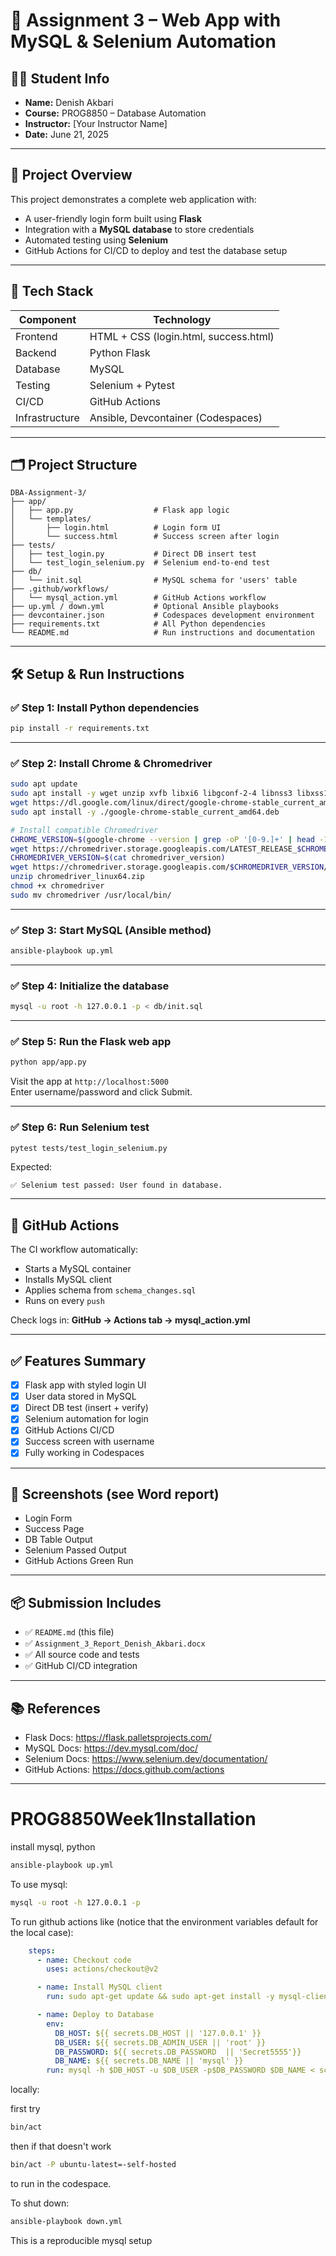 
# 📘 Assignment 3 – Web App with MySQL & Selenium Automation

## 👨‍🎓 Student Info
- **Name:** Denish Akbari
- **Course:** PROG8850 – Database Automation
- **Instructor:** [Your Instructor Name]
- **Date:** June 21, 2025

---

## 🚀 Project Overview

This project demonstrates a complete web application with:
- A user-friendly login form built using **Flask**
- Integration with a **MySQL database** to store credentials
- Automated testing using **Selenium**
- GitHub Actions for CI/CD to deploy and test the database setup

---

## 🧰 Tech Stack

| Component        | Technology          |
|------------------|---------------------|
| Frontend         | HTML + CSS (login.html, success.html) |
| Backend          | Python Flask        |
| Database         | MySQL               |
| Testing          | Selenium + Pytest   |
| CI/CD            | GitHub Actions      |
| Infrastructure   | Ansible, Devcontainer (Codespaces) |

---

## 🗂 Project Structure

```
DBA-Assignment-3/
├── app/
│   ├── app.py                  # Flask app logic
│   └── templates/
│       ├── login.html          # Login form UI
│       └── success.html        # Success screen after login
├── tests/
│   ├── test_login.py           # Direct DB insert test
│   └── test_login_selenium.py  # Selenium end-to-end test
├── db/
│   └── init.sql                # MySQL schema for 'users' table
├── .github/workflows/
│   └── mysql_action.yml        # GitHub Actions workflow
├── up.yml / down.yml           # Optional Ansible playbooks
├── devcontainer.json           # Codespaces development environment
├── requirements.txt            # All Python dependencies
└── README.md                   # Run instructions and documentation
```

---

## 🛠 Setup & Run Instructions

### ✅ Step 1: Install Python dependencies

```bash
pip install -r requirements.txt
```

---

### ✅ Step 2: Install Chrome & Chromedriver

```bash
sudo apt update
sudo apt install -y wget unzip xvfb libxi6 libgconf-2-4 libnss3 libxss1 libappindicator1 libindicator7
wget https://dl.google.com/linux/direct/google-chrome-stable_current_amd64.deb
sudo apt install -y ./google-chrome-stable_current_amd64.deb

# Install compatible Chromedriver
CHROME_VERSION=$(google-chrome --version | grep -oP '[0-9.]+' | head -1 | cut -d '.' -f 1)
wget https://chromedriver.storage.googleapis.com/LATEST_RELEASE_$CHROME_VERSION -O chromedriver_version
CHROMEDRIVER_VERSION=$(cat chromedriver_version)
wget https://chromedriver.storage.googleapis.com/$CHROMEDRIVER_VERSION/chromedriver_linux64.zip
unzip chromedriver_linux64.zip
chmod +x chromedriver
sudo mv chromedriver /usr/local/bin/
```

---

### ✅ Step 3: Start MySQL (Ansible method)

```bash
ansible-playbook up.yml
```

---

### ✅ Step 4: Initialize the database

```bash
mysql -u root -h 127.0.0.1 -p < db/init.sql
```

---

### ✅ Step 5: Run the Flask web app

```bash
python app/app.py
```

Visit the app at `http://localhost:5000`  
Enter username/password and click Submit.

---

### ✅ Step 6: Run Selenium test

```bash
pytest tests/test_login_selenium.py
```

Expected:
```
✅ Selenium test passed: User found in database.
```

---

## 🤖 GitHub Actions

The CI workflow automatically:
- Starts a MySQL container
- Installs MySQL client
- Applies schema from `schema_changes.sql`
- Runs on every `push`

Check logs in: **GitHub → Actions tab → mysql_action.yml**

---

## ✅ Features Summary

- [x] Flask app with styled login UI
- [x] User data stored in MySQL
- [x] Direct DB test (insert + verify)
- [x] Selenium automation for login
- [x] GitHub Actions CI/CD
- [x] Success screen with username
- [x] Fully working in Codespaces

---

## 📸 Screenshots (see Word report)
- Login Form
- Success Page
- DB Table Output
- Selenium Passed Output
- GitHub Actions Green Run

---

## 📦 Submission Includes

- ✅ `README.md` (this file)
- ✅ `Assignment_3_Report_Denish_Akbari.docx`
- ✅ All source code and tests
- ✅ GitHub CI/CD integration

---

## 📚 References

- Flask Docs: https://flask.palletsprojects.com/
- MySQL Docs: https://dev.mysql.com/doc/
- Selenium Docs: https://www.selenium.dev/documentation/
- GitHub Actions: https://docs.github.com/actions

---








# PROG8850Week1Installation
install mysql, python

```bash
ansible-playbook up.yml
```

To use mysql:

```bash
mysql -u root -h 127.0.0.1 -p
```

To run github actions like (notice that the environment variables default for the local case):

```yaml
    steps:
      - name: Checkout code
        uses: actions/checkout@v2

      - name: Install MySQL client
        run: sudo apt-get update && sudo apt-get install -y mysql-client

      - name: Deploy to Database
        env:
          DB_HOST: ${{ secrets.DB_HOST || '127.0.0.1' }} 
          DB_USER: ${{ secrets.DB_ADMIN_USER || 'root' }}
          DB_PASSWORD: ${{ secrets.DB_PASSWORD  || 'Secret5555'}}
          DB_NAME: ${{ secrets.DB_NAME || 'mysql' }}
        run: mysql -h $DB_HOST -u $DB_USER -p$DB_PASSWORD $DB_NAME < schema_changes.sql
```

locally:

first try

```bash
bin/act
```

then if that doesn't work 

```bash
bin/act -P ubuntu-latest=-self-hosted
```

to run in the codespace.

To shut down:

```bash
ansible-playbook down.yml
```

This is a reproducible mysql setup
